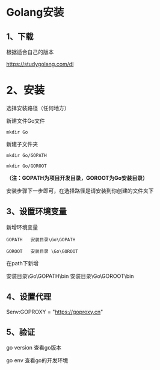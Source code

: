 # Golang安装

## 1、下载

根据适合自己的版本

https://studygolang.com/dl



# 2、安装

选择安装路径（任何地方）

新建文件Go文件

```
mkdir Go
```

新建子文件夹

```
mkdir Go/GOPATH

mkdir Go/GOROOT
```

**（注：GOPATH为项目开发目录，GOROOT为Go安装目录）**

安装步骤下一步即可，在选择路径是请安装到你创建的文件夹下



## 3、设置环境变量

新增环境变量

```
GOPATH   安装目录\Go\GOPATH

GOROOT   安装目录 \Go\GOROOT
```

在path下新增

安装目录\Go\GOPATH\bin   安装目录\Go\GOROOT\bin



## 4、设置代理

$env:GOPROXY = "https://goproxy.cn"



## 5、验证

go version 查看go版本

go env  查看go的开发环境

